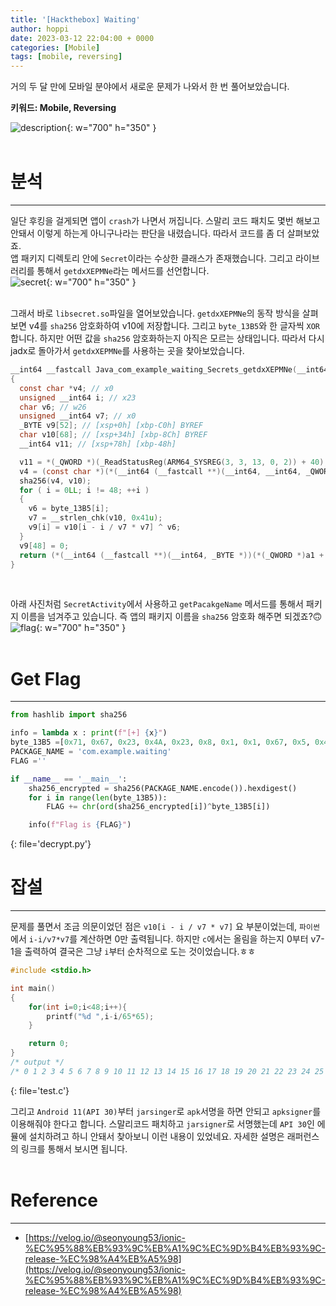 ```yaml
---
title: '[Hackthebox] Waiting'
author: hoppi
date: 2023-03-12 22:04:00 + 0000
categories: [Mobile]
tags: [mobile, reversing]
---
```


거의 두 달 만에 모바일 분야에서 새로운 문제가 나와서 한 번 풀어보았습니다.
<br/>

**키워드: Mobile, Reversing**

![description](../../../assets/img/2023-03-12/description.png){: w="700" h="350" }  
<br/>

# 분석
***
일단 후킹을 걸게되면 앱이 `crash`가 나면서 꺼집니다. 스말리 코드 패치도 몇번 해보고 안돼서 이렇게 하는게 아니구나라는 판단을 내렸습니다. 따라서 코드를 좀 더 살펴보았죠.  
앱 패키지 디렉토리 안에 `Secret`이라는 수상한 클래스가 존재했습니다. 그리고 라이브러리를 통해서 `getdxXEPMNe`라는 메서드를 선언합니다.  
![secret](../../../assets/img/2023-03-12/secret.png){: w="700" h="350" }  
<br/>

그래서 바로 `libsecret.so`파일을 열어보았습니다. `getdxXEPMNe`의 동작 방식을 살펴보면 v4를 `sha256` 암호화하여 v10에 저장합니다. 그리고 `byte_13B5`와 한 글자씩 `XOR` 합니다. 하지만 어떤 값을 `sha256` 암호화하는지 아직은 모르는 상태입니다. 따라서 다시 jadx로 돌아가서 `getdxXEPMNe`를 사용하는 곳을 찾아보았습니다.
```c
__int64 __fastcall Java_com_example_waiting_Secrets_getdxXEPMNe(__int64 a1, __int64 a2, __int64 a3)
{
  const char *v4; // x0
  unsigned __int64 i; // x23
  char v6; // w26
  unsigned __int64 v7; // x0
  _BYTE v9[52]; // [xsp+0h] [xbp-C0h] BYREF
  char v10[68]; // [xsp+34h] [xbp-8Ch] BYREF
  __int64 v11; // [xsp+78h] [xbp-48h]

  v11 = *(_QWORD *)(_ReadStatusReg(ARM64_SYSREG(3, 3, 13, 0, 2)) + 40);
  v4 = (const char *)(*(__int64 (__fastcall **)(__int64, __int64, _QWORD))(*(_QWORD *)a1 + 1352LL))(a1, a3, 0LL);
  sha256(v4, v10);
  for ( i = 0LL; i != 48; ++i )
  {
    v6 = byte_13B5[i];
    v7 = __strlen_chk(v10, 0x41u);
    v9[i] = v10[i - i / v7 * v7] ^ v6;
  }
  v9[48] = 0;
  return (*(__int64 (__fastcall **)(__int64, _BYTE *))(*(_QWORD *)a1 + 1336LL))(a1, v9);
}
```
<br/>

아래 사진처럼 `SecretActivity`에서 사용하고 `getPacakgeName` 메서드를 통해서 패키지 이름을 넘겨주고 있습니다. 즉 앱의 패키지 이름을 `sha256` 암호화 해주면 되겠죠?🙃  
![flag](../../../assets/img/2023-03-12/flag.png){: w="700" h="350" }  
<br/>

# Get Flag
***
```python
from hashlib import sha256

info = lambda x : print(f"[+] {x}")
byte_13B5 =[0x71, 0x67, 0x23, 0x4A, 0x23, 0x8, 0x1, 0x1, 0x67, 0x5, 0x41, 0x41, 0x3, 0x5B, 0x51, 0x3A, 0x51, 0x5E, 0x17, 0x5C, 0x6A, 0x4D, 0x52, 0x9, 0x48, 0x57, 0x14, 0x5, 0x5A, 0x5F, 0x6A, 0x5, 0xC, 0x6, 0x5, 0xD, 0x50, 0x69, 0x5, 0x54, 0x55, 0x58, 0x51, 0x7, 0xE, 0x4B, 0x10, 0x18] 
PACKAGE_NAME = 'com.example.waiting'
FLAG =''

if __name__ == '__main__':
    sha256_encrypted = sha256(PACKAGE_NAME.encode()).hexdigest()
    for i in range(len(byte_13B5)):
        FLAG += chr(ord(sha256_encrypted[i])^byte_13B5[i])

    info(f"Flag is {FLAG}")
```
{: file='decrypt.py'}
<br/>

# 잡설
***
문제를 풀면서 조금 의문이었던 점은 `v10[i - i / v7 * v7]` 요 부분이었는데, `파이썬`에서 `i-i/v7*v7`를 계산하면 0만 출력됩니다. 하지만 `c`에서는 올림을 하는지 0부터 v7-1을 출력하여 결국은 그냥 `i`부터 순차적으로 도는 것이었습니다.ㅎㅎ  
```c
#include <stdio.h>

int main()
{
    for(int i=0;i<48;i++){
        printf("%d ",i-i/65*65);
    }

    return 0;
}
/* output */
/* 0 1 2 3 4 5 6 7 8 9 10 11 12 13 14 15 16 17 18 19 20 21 22 23 24 25 26 27 28 29 30 31 32 33 34 35 36 37 38 39 40 41 42 43 44 45 46 47 */
```
{: file='test.c'}
<br/>

그리고 `Android 11(API 30)`부터 `jarsinger`로 `apk`서명을 하면 안되고 `apksigner`를 이용해줘야 한다고 합니다. 스말리코드 패치하고 `jarsigner`로 서명했는데 `API 30`인 에뮬에 설치하려고 하니 안돼서 찾아보니 이런 내용이 있었네요. 자세한 설명은 래퍼런스의 링크를 통해서 보시면 됩니다.  
<br/>

# Reference
***
- [https://velog.io/@seonyoung53/ionic-%EC%95%88%EB%93%9C%EB%A1%9C%EC%9D%B4%EB%93%9C-release-%EC%98%A4%EB%A5%98](https://velog.io/@seonyoung53/ionic-%EC%95%88%EB%93%9C%EB%A1%9C%EC%9D%B4%EB%93%9C-release-%EC%98%A4%EB%A5%98)